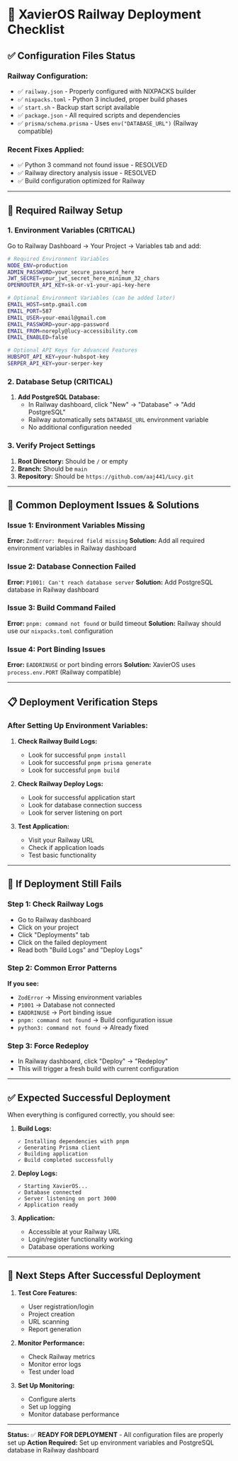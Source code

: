 # 🚀 XavierOS Railway Deployment Checklist

## ✅ **Configuration Files Status**

### **Railway Configuration:**
- ✅ `railway.json` - Properly configured with NIXPACKS builder
- ✅ `nixpacks.toml` - Python 3 included, proper build phases  
- ✅ `start.sh` - Backup start script available
- ✅ `package.json` - All required scripts and dependencies
- ✅ `prisma/schema.prisma` - Uses `env("DATABASE_URL")` (Railway compatible)

### **Recent Fixes Applied:**
- ✅ Python 3 command not found issue - RESOLVED
- ✅ Railway directory analysis issue - RESOLVED
- ✅ Build configuration optimized for Railway

---

## 🔧 **Required Railway Setup**

### **1. Environment Variables (CRITICAL)**

Go to Railway Dashboard → Your Project → Variables tab and add:

```bash
# Required Environment Variables
NODE_ENV=production
ADMIN_PASSWORD=your_secure_password_here
JWT_SECRET=your_jwt_secret_here_minimum_32_chars
OPENROUTER_API_KEY=sk-or-v1-your-api-key-here

# Optional Environment Variables (can be added later)
EMAIL_HOST=smtp.gmail.com
EMAIL_PORT=587
EMAIL_USER=your-email@gmail.com
EMAIL_PASSWORD=your-app-password
EMAIL_FROM=noreply@lucy-accessibility.com
EMAIL_ENABLED=false

# Optional API Keys for Advanced Features
HUBSPOT_API_KEY=your-hubspot-key
SERPER_API_KEY=your-serper-key
```

### **2. Database Setup (CRITICAL)**

1. **Add PostgreSQL Database:**
   - In Railway dashboard, click "New" → "Database" → "Add PostgreSQL"
   - Railway automatically sets `DATABASE_URL` environment variable
   - No additional configuration needed

### **3. Verify Project Settings**

1. **Root Directory:** Should be `/` or empty
2. **Branch:** Should be `main`
3. **Repository:** Should be `https://github.com/aaj441/Lucy.git`

---

## 🚨 **Common Deployment Issues & Solutions**

### **Issue 1: Environment Variables Missing**
**Error:** `ZodError: Required field missing`
**Solution:** Add all required environment variables in Railway dashboard

### **Issue 2: Database Connection Failed**
**Error:** `P1001: Can't reach database server`
**Solution:** Add PostgreSQL database in Railway dashboard

### **Issue 3: Build Command Failed**
**Error:** `pnpm: command not found` or build timeout
**Solution:** Railway should use our `nixpacks.toml` configuration

### **Issue 4: Port Binding Issues**
**Error:** `EADDRINUSE` or port binding errors
**Solution:** XavierOS uses `process.env.PORT` (Railway compatible)

---

## 📋 **Deployment Verification Steps**

### **After Setting Up Environment Variables:**

1. **Check Railway Build Logs:**
   - Look for successful `pnpm install`
   - Look for successful `pnpm prisma generate`
   - Look for successful `pnpm build`

2. **Check Railway Deploy Logs:**
   - Look for successful application start
   - Look for database connection success
   - Look for server listening on port

3. **Test Application:**
   - Visit your Railway URL
   - Check if application loads
   - Test basic functionality

---

## 🔄 **If Deployment Still Fails**

### **Step 1: Check Railway Logs**
- Go to Railway dashboard
- Click on your project
- Click "Deployments" tab
- Click on the failed deployment
- Read both "Build Logs" and "Deploy Logs"

### **Step 2: Common Error Patterns**

**If you see:**
- `ZodError` → Missing environment variables
- `P1001` → Database not connected
- `EADDRINUSE` → Port binding issue
- `pnpm: command not found` → Build configuration issue
- `python3: command not found` → Already fixed

### **Step 3: Force Redeploy**
- In Railway dashboard, click "Deploy" → "Redeploy"
- This will trigger a fresh build with current configuration

---

## ✅ **Expected Successful Deployment**

When everything is configured correctly, you should see:

1. **Build Logs:**
   ```
   ✓ Installing dependencies with pnpm
   ✓ Generating Prisma client
   ✓ Building application
   ✓ Build completed successfully
   ```

2. **Deploy Logs:**
   ```
   ✓ Starting XavierOS...
   ✓ Database connected
   ✓ Server listening on port 3000
   ✓ Application ready
   ```

3. **Application:**
   - Accessible at your Railway URL
   - Login/register functionality working
   - Database operations working

---

## 🎯 **Next Steps After Successful Deployment**

1. **Test Core Features:**
   - User registration/login
   - Project creation
   - URL scanning
   - Report generation

2. **Monitor Performance:**
   - Check Railway metrics
   - Monitor error logs
   - Test under load

3. **Set Up Monitoring:**
   - Configure alerts
   - Set up logging
   - Monitor database performance

---

**Status:** ✅ **READY FOR DEPLOYMENT** - All configuration files are properly set up
**Action Required:** Set up environment variables and PostgreSQL database in Railway dashboard

